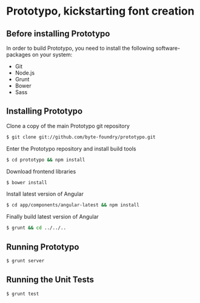 Prototypo, kickstarting font creation
=====================================

Before installing Prototypo
---------------------------

In order to build Prototypo, you need to install the following software-packages on your system:
- Git
- Node.js
- Grunt
- Bower
- Sass

Installing Prototypo
--------------------

Clone a copy of the main Prototypo git repository

```bash
$ git clone git://github.com/byte-foundry/prototypo.git
```

Enter the Prototypo repository and install build tools

```bash
$ cd prototypo && npm install
```

Download frontend libraries

```bash
$ bower install
```

Install latest version of Angular

```bash
$ cd app/components/angular-latest && npm install
```

Finally build latest version of Angular

```bash
$ grunt && cd ../../..
```

Running Prototypo
-----------------

```bash
$ grunt server
```

Running the Unit Tests
----------------------

```bash
$ grunt test
```